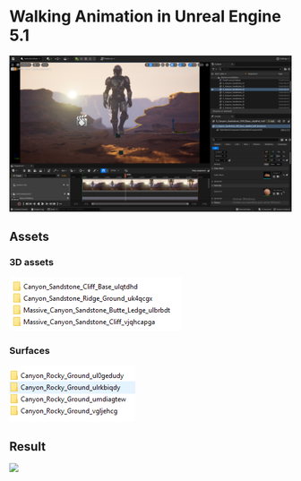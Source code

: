 # Walking Animation in Unreal Engine 5.1

![](./images/UE_capture.PNG)

## Assets

### 3D assets
![](./images/3D_assets.PNG)
### Surfaces

![](./images/surfaces.PNG)


## Result 

![](./images/animation.gif)
